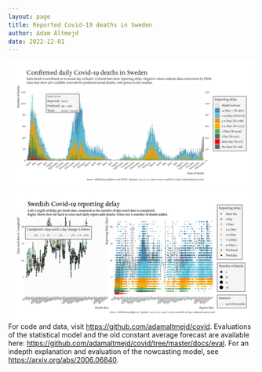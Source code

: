 ```yaml
---
layout: page
title: Reported Covid-19 deaths in Sweden
author: Adam Altmejd
date: 2022-12-01
---
```


![Graph of Swedish Covid-19 deaths with reporting delay.](deaths_lag_sweden_2022-12-01.png "Swedish Covid-19 deaths.")
![Graph of Swedish Covid-19 reporting delay in daily deaths.](lag_trend_sweden_2022-12-01.png "Trend in Swedish Covid-19 mortality reporting delay.")
For code and data, visit <https://github.com/adamaltmejd/covid>.
Evaluations of the statistical model and the old constant average forecast are available here: <https://github.com/adamaltmejd/covid/tree/master/docs/eval>.
For an indepth explanation and evaluation of the nowcasting model, see <https://arxiv.org/abs/2006.06840>.
